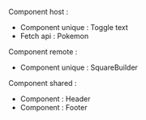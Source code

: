 Component host : 
* Component unique : Toggle text
* Fetch api : Pokemon

Component remote :
* Component unique : SquareBuilder

Component shared :
* Component : Header
* Component : Footer
